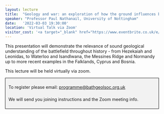 ```yaml
---
layout: lecture
title:  "Geology and war: an exploration of how the ground influences battles"
speaker: "Professor Paul Nathanail, University of Nottingham"
date:   '2022-03-03 19:30:00'
location: 'Virtual Talk via Zoom'
visitor_cost: '<a target="_blank" href="https://www.eventbrite.co.uk/e/geology-and-war-an-exploration-of-how-the-ground-influences-battles-tickets-261179293297">Book via Eventbrite</a> to access via Zoom'
---
```

This presentation will demonstrate the relevance of sound geological understanding of the battlefield throughout history - from Hezekaiah and Leonidas, to Waterloo and Isandlwana, the Messines Ridge and Normandy up to more recent examples in the Falklands, Cyprus and Bosnia.

This lecture will be held virtually via zoom.

<div style="border: 1px solid black;
    background-color: rgb(242, 242, 242);
    max-width: 492px;
    margin: auto;
    padding: 10px;
    line-height: 40px;">To register please email: <a href="mailto:programme@bathgeolsoc.org.uk">programme@bathgeolsoc.org.uk</a><br>
We will send you joining instructions and the Zoom meeting info.</div>